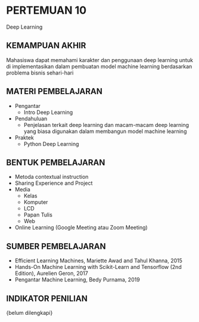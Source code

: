 # **PERTEMUAN 10**
Deep Learning

## **KEMAMPUAN AKHIR**
Mahasiswa dapat memahami karakter dan penggunaan deep learning untuk di implementasikan dalam pembuatan model machine learning berdasarkan problema bisnis sehari-hari

## **MATERI PEMBELAJARAN**
- Pengantar
    - Intro Deep Learning
- Pendahuluan 
    - Penjelasan terkait deep learning dan macam-macam deep learning yang biasa digunakan dalam membangun model machine learning
- Praktek
    - Python Deep Learning

## **BENTUK PEMBELAJARAN**
- Metoda contextual instruction
- Sharing Experience and Project
- Media 
    - Kelas
    - Komputer
    - LCD
    - Papan Tulis
    - Web
- Online Learning (Google Meeting atau Zoom Meeting)

## **SUMBER PEMBELAJARAN**
- Efficient Learning Machines, Mariette Awad and Tahul Khanna, 2015
- Hands-On Machine Learning with Scikit-Learn and Tensorflow (2nd Edition), Aurelien Geron, 2017
- Pengantar Machine Learning, Bedy Purnama, 2019

## **INDIKATOR PENILIAN**
{belum dilengkapi}